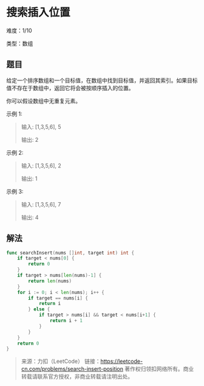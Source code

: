 # 搜索插入位置 

难度：1/10

类型：数组

## 题目
给定一个排序数组和一个目标值，在数组中找到目标值，并返回其索引。如果目标值不存在于数组中，返回它将会被按顺序插入的位置。

你可以假设数组中无重复元素。

示例 1:

> 输入: [1,3,5,6], 5
> 
> 输出: 2

示例 2:

> 输入: [1,3,5,6], 2
> 
> 输出: 1

示例 3:

> 输入: [1,3,5,6], 7
> 
> 输出: 4

## 解法

```go
func searchInsert(nums []int, target int) int {
	if target < nums[0] {
		return 0
	}
	if target > nums[len(nums)-1] {
		return len(nums)
	}
	for i := 0; i < len(nums); i++ {
		if target == nums[i] {
			return i
		} else {
			if target > nums[i] && target < nums[i+1] {
				return i + 1
			}
		}
	}
	return 0
}
```


> 来源：力扣（LeetCode）
链接：https://leetcode-cn.com/problems/search-insert-position
著作权归领扣网络所有。商业转载请联系官方授权，非商业转载请注明出处。